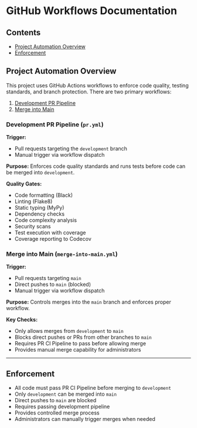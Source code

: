 # GitHub Workflows Documentation

## Contents
- [Project Automation Overview](#project-automation-overview)
- [Enforcement](#enforcement)

## Project Automation Overview
This project uses GitHub Actions workflows to enforce code quality, testing standards, and branch protection. There are two primary workflows:

1. [Development PR Pipeline](#development-pr-pipeline-pryml)
2. [Merge into Main](#merge-into-main-merge-into-mainyml)

### Development PR Pipeline (`pr.yml`)
**Trigger:** 
- Pull requests targeting the `development` branch
- Manual trigger via workflow dispatch

**Purpose:**
Enforces code quality standards and runs tests before code can be merged into `development`.

**Quality Gates:**
- Code formatting (Black)
- Linting (Flake8)
- Static typing (MyPy)
- Dependency checks
- Code complexity analysis
- Security scans
- Test execution with coverage
- Coverage reporting to Codecov

### Merge into Main (`merge-into-main.yml`)
**Trigger:**
- Pull requests targeting `main`
- Direct pushes to `main` (blocked)
- Manual trigger via workflow dispatch

**Purpose:**
Controls merges into the `main` branch and enforces proper workflow.

**Key Checks:**
- Only allows merges from `development` to `main`
- Blocks direct pushes or PRs from other branches to `main`
- Requires PR CI Pipeline to pass before allowing merge
- Provides manual merge capability for administrators

---

## Enforcement
- All code must pass PR CI Pipeline before merging to `development`
- Only `development` can be merged into `main`
- Direct pushes to `main` are blocked
- Requires passing development pipeline
- Provides controlled merge process
- Administrators can manually trigger merges when needed
